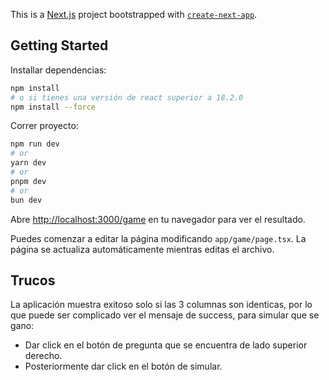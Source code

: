 This is a [Next.js](https://nextjs.org) project bootstrapped with [`create-next-app`](https://nextjs.org/docs/app/api-reference/cli/create-next-app).

## Getting Started

Installar dependencias:

```bash
npm install
# o si tienes una versión de react superior a 18.2.0
npm install --force
```

Correr proyecto:

```bash
npm run dev
# or
yarn dev
# or
pnpm dev
# or
bun dev
```

Abre [http://localhost:3000/game](http://localhost:3000/game) en tu navegador para ver el resultado.

Puedes comenzar a editar la página modificando `app/game/page.tsx`. La página se actualiza automáticamente mientras editas el archivo.

## Trucos

La aplicación muestra exitoso solo si las 3 columnas son identicas, por lo que puede ser complicado ver el mensaje de success, para simular que se gano:

- Dar click en el botón de pregunta que se encuentra de lado superior derecho.
- Posteriormente dar click en el botón de simular.
